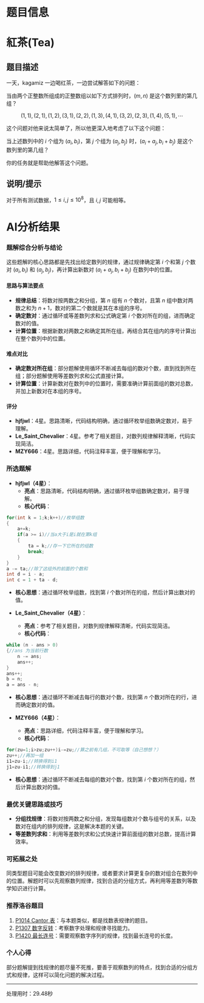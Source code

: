 # 题目信息

# 紅茶(Tea)

## 题目描述

一天，$\mathrm{kagamiz}$ 一边喝红茶，一边尝试解答如下的问题：

当由两个正整数所组成的正整数组以如下方式排列时，$(m,n)$ 是这个数列里的第几组？

$$(1,1),(2,1),(1,2),(3,1),(2,2),(1,3),(4,1),(3,2),(2,3),(1,4),(5,1),\cdots$$

这个问题对他来说太简单了，所以他更深入地考虑了以下这个问题：

当上述数列中的 $i$ 个组为 $(a_i,b_i)$，第 $j$ 个组为 $(a_j,b_j)$ 时，$(a_i+a_j,b_i+b_j)$ 是这个数列里的第几组？

你的任务就是帮助他解答这个问题。

## 说明/提示

对于所有测试数据，$1\leq i,j\leq10^8$，且 $i,j$ 可能相等。

# AI分析结果

### 题解综合分析与结论
这些题解的核心思路都是先找出给定数列的规律，通过规律确定第 $i$ 个和第 $j$ 个数对 $(a_i,b_i)$ 和 $(a_j,b_j)$，再计算出新数对 $(a_i + a_j, b_i + b_j)$ 在数列中的位置。

#### 思路与算法要点
- **规律总结**：将数对按两数之和分组，第 $n$ 组有 $n$ 个数对，且第 $n$ 组中数对两数之和为 $n + 1$，数对的第二个数就是其在本组的序号。
- **确定数对**：通过循环或等差数列求和公式确定第 $i$ 个数对所在的组，进而确定数对的值。
- **计算位置**：根据新数对两数之和确定其所在组，再结合其在组内的序号计算出在整个数列中的位置。

#### 难点对比
- **确定数对所在组**：部分题解使用循环不断减去每组的数对个数，直到找到所在组；部分题解使用等差数列求和公式直接计算。
- **计算位置**：计算新数对在数列中的位置时，需要准确计算前面组的数对总数，并加上新数对在本组的序号。

#### 评分
- **hjfjwl**：4星。思路清晰，代码结构明确，通过循环枚举组数确定数对，易于理解。
- **Le_Saint_Chevalier**：4星。参考了相关题目，对数列规律解释清晰，代码实现简洁。
- **MZY666**：4星。思路详细，代码注释丰富，便于理解和学习。

### 所选题解
- **hjfjwl（4星）**：
  - **亮点**：思路清晰，代码结构明确，通过循环枚举组数确定数对，易于理解。
  - **核心代码**：
```cpp
for(int k = 1;k;k++)//枚举组数
{
    a+=k;
    if(a >= i)//当a大于i是i就在第k组
    {
        ta = k;//存一下它所在的组数
        break;
    }
}
a -= ta;//除了这组外的前面的个数和
int d = i - a;
int c = 1 + ta - d;
```
  - **核心思想**：通过循环枚举组数，找到第 $i$ 个数对所在的组，然后计算出数对的值。

- **Le_Saint_Chevalier（4星）**：
  - **亮点**：参考了相关题目，对数列规律解释清晰，代码实现简洁。
  - **核心代码**：
```cpp
while (n - ans > 0)
{//ans 为当前行数
    n -= ans;
    ans++;
}
ans++;
b = n;
a = ans - n;
```
  - **核心思想**：通过循环不断减去每行的数对个数，找到第 $n$ 个数对所在的行，进而确定数对的值。

- **MZY666（4星）**：
  - **亮点**：思路详细，代码注释丰富，便于理解和学习。
  - **核心代码**：
```cpp
for(zu=1;i>zu;zu++)i-=zu;//算之前有几组，不可取等（自己想想？）
zu++;//再加一组
i1=zu-i;//转换得到i1
j1=zu-i1;//转换得到j1
```
  - **核心思想**：通过循环不断减去每组的数对个数，找到第 $i$ 个数对所在的组，然后计算出数对的值。

### 最优关键思路或技巧
- **分组找规律**：将数对按两数之和分组，发现每组数对个数与组号的关系，以及数对在组内的排列规律，这是解决本题的关键。
- **等差数列求和**：利用等差数列求和公式快速计算前面组的数对总数，提高计算效率。

### 可拓展之处
同类型题目可能会改变数对的排列规律，或者要求计算更复杂的数对组合在数列中的位置。解题时可以先观察数列规律，找到合适的分组方式，再利用等差数列等数学知识进行计算。

### 推荐洛谷题目
1. [P1014 Cantor 表](https://www.luogu.com.cn/problem/P1014)：与本题类似，都是找数表规律的题目。
2. [P1307 数字反转](https://www.luogu.com.cn/problem/P1307)：考察数字处理和规律寻找能力。
3. [P1420 最长连号](https://www.luogu.com.cn/problem/P1420)：需要观察数字序列的规律，找到最长连号的长度。

### 个人心得
部分题解提到找规律的题尽量不死推，要善于观察数列的特点，找到合适的分组方式和规律，这样可以简化问题的解决过程。

---
处理用时：29.48秒